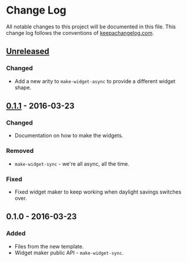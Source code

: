 # Change Log
All notable changes to this project will be documented in this file. This change log follows the conventions of [keepachangelog.com](http://keepachangelog.com/).

## [Unreleased]
### Changed
- Add a new arity to `make-widget-async` to provide a different widget shape.

## [0.1.1] - 2016-03-23
### Changed
- Documentation on how to make the widgets.

### Removed
- `make-widget-sync` - we're all async, all the time.

### Fixed
- Fixed widget maker to keep working when daylight savings switches over.

## 0.1.0 - 2016-03-23
### Added
- Files from the new template.
- Widget maker public API - `make-widget-sync`.

[Unreleased]: https://github.com/your-name/clgame/compare/0.1.1...HEAD
[0.1.1]: https://github.com/your-name/clgame/compare/0.1.0...0.1.1
